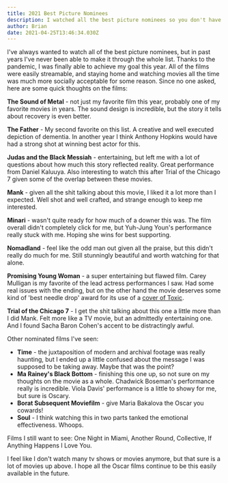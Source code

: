 ```yaml
---
title: 2021 Best Picture Nominees
description: I watched all the best picture nominees so you don't have to.
author: Brian
date: 2021-04-25T13:46:34.030Z
---
```

I've always wanted to watch all of the best picture nominees, but in past years I've never been able to make it through the whole list. Thanks to the pandemic, I was finally able to achieve my goal this year. All of the films were easily streamable, and staying home and watching movies all the time was much more socially acceptable for some reason. Since no one asked, here are some quick thoughts on the films:

**The Sound of Metal** - not just my favorite film this year, probably one of my favorite movies in years. The sound design is incredible, but the story it tells about recovery is even better.

**The Father** - My second favorite on this list. A creative and well executed depiction of dementia. In another year I think Anthony Hopkins would have had a strong shot at winning best actor for this.

**Judas and the Black Messiah** - entertaining, but left me with a lot of questions about how much this story reflected reality. Great performance from Daniel Kaluuya. Also interesting to watch this after Trial of the Chicago 7 given some of the overlap between these movies.

**Mank** - given all the shit talking about this movie, I liked it a lot more than I expected. Well shot and well crafted, and strange enough to keep me interested.

**Minari** - wasn't quite ready for how much of a downer this was. The film overall didn't completely click for me, but Yuh-Jung Youn's performance really stuck with me. Hoping she wins for best supporting.

**Nomadland** - feel like the odd man out given all the praise, but this didn't really do much for me. Still stunningly beautiful and worth watching for that alone.

**Promising Young Woman** - a super entertaining but flawed film. Carey Mulligan is my favorite of the lead actress performances I saw. Had some real issues with the ending, but on the other hand the movie deserves some kind of 'best needle drop' award for its use of a [cover of Toxic](https://www.youtube.com/watch?v=7FtHmaudaYE).

**Trial of the Chicago 7** - I get the shit talking about this one a little more than I did Mank. Felt more like a TV movie, but an admittedly entertaining one. And I found Sacha Baron Cohen's accent to be distractingly awful.

Other nominated films I've seen:
* **Time** - the juxtaposition of modern and archival footage was really haunting, but I ended up a little confused about the message I was supposed to be taking away. Maybe that was the point?
* **Ma Rainey's Black Bottom** - finishing this one up, so not sure on my thoughts on the movie as a whole. Chadwick Boseman's performance really is incredible. Viola Davis' performance is a little to showy for me, but sure is Oscary.
* **Borat Subsequent Moviefilm** - give Maria Bakalova the Oscar you cowards!
* **Soul** - I think watching this in two parts tanked the emotional effectiveness. Whoops.

Films I still want to see: One Night in Miami, Another Round, Collective, If Anything Happens I Love You.

I feel like I don't watch many tv shows or movies anymore, but that sure is a lot of movies up above. I hope all the Oscar films continue to be this easily available in the future.